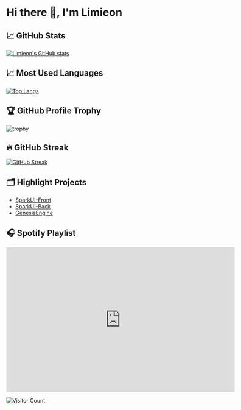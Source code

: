 # Hi there 👋, I'm Limieon

## 📈 GitHub Stats
[![Limieon's GitHub stats](https://github-readme-stats.vercel.app/api?username=limieon&count_private=true&show_icons=true&theme=tokyonight)](https://github.com/Limieon/github-readme-stats)

## 📈 Most Used Languages
[![Top Langs](https://github-readme-stats.vercel.app/api/top-langs/?username=limieon&theme=tokyonight&layout=compact)](https://github.com/anuraghazra/github-readme-stats)

## 🏆 GitHub Profile Trophy
![trophy](https://github-profile-trophy.vercel.app/?username=Limieon&theme=onedark)

## 🔥 GitHub Streak
[![GitHub Streak](https://github-readme-streak-stats.herokuapp.com?user=Limieon&theme=synthwave&border_radius=5&date_format=n%2Fj%5B%2FY%5D)](https://git.io/streak-stats)

## 🗂️ Highlight Projects

- [SparkUI-Front](https://github.com/Limieon/SparkUI-Front)
- [SparkUI-Back](https://github.com/Limieon/SparkUI-Back)
- [GenesisEngine](https://github.com/Limieon/GenesisEngine)

## 🎧 Spotify Playlist
<iframe src="https://open.spotify.com/embed/playlist/1j1PZk6GMhHT4RW0jofnNg" width="600" height="380" frameborder="0" allowtransparency="true" allow="encrypted-media"></iframe>

![Visitor Count](https://profile-counter.glitch.me/Limieon/count.svg)
